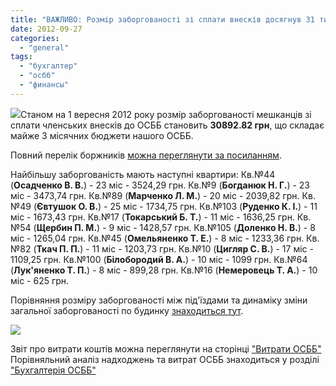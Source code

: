 ```yaml
---
title: "ВАЖЛИВО: Розмір заборгованості зі сплати внесків досягнув 31 тис.грн."
date: 2012-09-27
categories: 
  - "general"
tags: 
  - "бухгалтер"
  - "осбб"
  - "финансы"
---
```


[![](http://shevchenko4a.brovary.org/wp-content/uploads/2012/09/photo.jpg)](http://shevchenko4a.brovary.org/wp-content/uploads/2012/09/photo.jpg)Станом на 1 вересня 2012 року розмір заборгованості мешканців зі сплати членських внесків до ОСББ становить **30892.82 грн**, що складає майже 3 місячних бюджети нашого ОСББ.

Повний перелік боржників [можна переглянути за посиланням](http://shevchenko4a.brovary.org/buhgalteriya-osbb/dolzhniki-osbb/).

Найбільшу заборгованість мають наступні квартири: Кв.№44 (**Осадченко В. В.**) - 23 міс - 3524,29 грн. Кв.№9 (**Богданюк Н. Г.**) - 23 міс - 3473,74 грн. Кв.№89 (**Марченко Л. М.**) - 20 міс - 2039,82 грн. Кв.№49 (**Євтушок О. В.**) - 25 міс - 1734,75 грн. Кв.№103 (**Руденко К. І.**) - 11 міс - 1673,43 грн. Кв.№17 (**Токарський Б. Т.**) - 11 міс - 1636,25 грн. Кв.№54 (**Щербин П. М.**) - 9 міс - 1428,57 грн. Кв.№105 (**Доленко Н. В.**) - 8 міс - 1265,04 грн. Кв.№45 (**Омельяненко Т. Е.**) - 8 міс - 1233,36 грн. Кв.№82 (**Ткач П. П.**) - 11 міс - 1203,73 грн. Кв.№10 (**Цигляр С. В.**) - 17 міс - 1109,25 грн. Кв.№100 (**Білобородий В. А.**) - 10 міс - 1099 грн. Кв.№64 (**Лук'яненко Т. П.**) - 8 міс - 899,28 грн. Кв.№16 (**Немеровець Т. А.**) - 10 міс - 625 грн.

<!--more-->

Порівняння розміру заборгованості між під'їздами та динаміку зміни загальної заборгованості по будинку [знаходиться тут](http://shevchenko4a.brovary.org/buhgalteriya-osbb/podyezdy-dolzhniki/).

[![](http://shevchenko4a.brovary.org/wp-content/uploads/2012/09/borg.png)](http://shevchenko4a.brovary.org/wp-content/uploads/2012/09/borg.png)

Звіт про витрати коштів можна переглянути на сторінці ["Витрати ОСББ"](http://shevchenko4a.brovary.org/buhgalteriya-osbb/rashody-osbb/) Порівняльний аналіз надходжень та витрат ОСББ знаходиться у розділі ["Бухгалтерія ОСББ"](http://shevchenko4a.brovary.org/buhgalteriya-osbb/)
